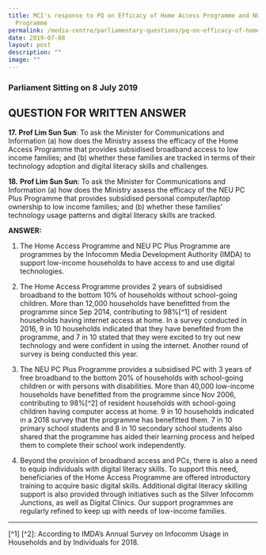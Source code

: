 ```yaml
---
title: MCI's response to PQ on Efficacy of Home Access Programme and NEU PC Plus
  Programme
permalink: /media-centre/parliamentary-questions/pq-on-efficacy-of-home-access/
date: 2019-07-08
layout: post
description: ""
image: ""
---
```

### Parliament Sitting on 8 July 2019

QUESTION FOR WRITTEN ANSWER
---------------------------
**17.** **Prof Lim Sun Sun**: To ask the Minister for Communications and Information (a) how does the Ministry assess the efficacy of the Home Access Programme that provides subsidised broadband access to low income families; and (b) whether these families are tracked in terms of their technology adoption and digital literacy skills and challenges.

**18.** **Prof Lim Sun Sun**: To ask the Minister for Communications and Information (a) how does the Ministry assess the efficacy of the NEU PC Plus Programme that provides subsidised personal computer/laptop ownership to low income families; and (b) whether these families' technology usage patterns and digital literacy skills are tracked.

**ANSWER:**

1. The Home Access Programme and NEU PC Plus Programme are programmes by the Infocomm Media Development Authority (IMDA) to support low-income households to have access to and use digital technologies.  
  
2. The Home Access Programme provides 2 years of subsidised broadband to the bottom 10% of households without school-going children. More than 12,000 households have benefitted from the programme since Sep 2014, contributing to 98%[^1] of resident households having internet access at home. In a survey conducted in 2016, 9 in 10 households indicated that they have benefited from the programme, and 7 in 10 stated that they were excited to try out new technology and were confident in using the internet. Another round of survey is being conducted this year.  
  
3. The NEU PC Plus Programme provides a subsidised PC with 3 years of free broadband to the bottom 20% of households with school-going children or with persons with disabilities. More than 40,000 low-income households have benefitted from the programme since Nov 2006, contributing to 98%[^2] of resident households with school-going children having computer access at home. 9 in 10 households indicated in a 2018 survey that the programme has benefitted them. 7 in 10 primary school students and 8 in 10 secondary school students also shared that the programme has aided their learning process and helped them to complete their school work independently.  
  
4. Beyond the provision of broadband access and PCs, there is also a need to equip individuals with digital literacy skills. To support this need, beneficiaries of the Home Access Programme are offered introductory training to acquire basic digital skills. Additional digital literacy skilling support is also provided through initiatives such as the Silver Infocomm Junctions, as well as Digital Clinics. Our support programmes are regularly refined to keep up with needs of low-income families.

------------------------------------------------------------------------------------

[^1] [^2]: According to IMDA’s Annual Survey on Infocomm Usage in Households and by Individuals for 2018.
